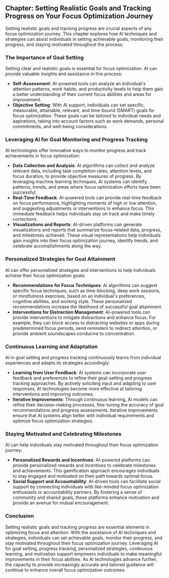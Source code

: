 Chapter: Setting Realistic Goals and Tracking Progress on Your Focus Optimization Journey
-----------------------------------------------------------------------------------------

Setting realistic goals and tracking progress are crucial aspects of any focus optimization journey. This chapter explores how AI techniques and strategies can assist individuals in setting achievable goals, monitoring their progress, and staying motivated throughout the process.

### The Importance of Goal Setting

Setting clear and realistic goals is essential for focus optimization. AI can provide valuable insights and assistance in this process:

* **Self-Assessment**: AI-powered tools can analyze an individual's attention patterns, work habits, and productivity levels to help them gain a better understanding of their current focus abilities and areas for improvement.
* **Objective Setting**: With AI support, individuals can set specific, measurable, attainable, relevant, and time-bound (SMART) goals for focus optimization. These goals can be tailored to individual needs and aspirations, taking into account factors such as work demands, personal commitments, and well-being considerations.

### Leveraging AI for Goal Monitoring and Progress Tracking

AI technologies offer innovative ways to monitor progress and track achievements in focus optimization:

* **Data Collection and Analysis**: AI algorithms can collect and analyze relevant data, including task completion rates, attention levels, and focus duration, to provide objective measures of progress. By leveraging machine learning techniques, AI systems can identify patterns, trends, and areas where focus optimization efforts have been successful.
* **Real-Time Feedback**: AI-powered tools can provide real-time feedback on focus performance, highlighting moments of high or low attention, and suggesting adjustments or interventions to enhance focus. This immediate feedback helps individuals stay on track and make timely corrections.
* **Visualizations and Reports**: AI-driven platforms can generate visualizations and reports that summarize focus-related data, progress, and milestones achieved. These visual representations help individuals gain insights into their focus optimization journey, identify trends, and celebrate accomplishments along the way.

### Personalized Strategies for Goal Attainment

AI can offer personalized strategies and interventions to help individuals achieve their focus optimization goals:

* **Recommendations for Focus Techniques**: AI algorithms can suggest specific focus techniques, such as time-blocking, deep work sessions, or mindfulness exercises, based on an individual's preferences, cognitive abilities, and working style. These personalized recommendations increase the likelihood of successful goal attainment.
* **Interventions for Distraction Management**: AI-powered tools can provide interventions to mitigate distractions and enhance focus. For example, they can block access to distracting websites or apps during predetermined focus periods, send reminders to redirect attention, or provide ambient soundscapes conducive to concentration.

### Continuous Learning and Adaptation

AI in goal setting and progress tracking continuously learns from individual experiences and adapts its strategies accordingly:

* **Learning from User Feedback**: AI systems can incorporate user feedback and preferences to refine their goal-setting and progress tracking approaches. By actively soliciting input and adapting to user responses, AI technologies become more effective at tailoring interventions and improving outcomes.
* **Iterative Improvements**: Through continuous learning, AI models can refine their decision-making processes, fine-tuning the accuracy of goal recommendations and progress assessments. Iterative improvements ensure that AI systems align better with individual requirements and optimize focus optimization strategies.

### Staying Motivated and Celebrating Milestones

AI can help individuals stay motivated throughout their focus optimization journey:

* **Personalized Rewards and Incentives**: AI-powered platforms can provide personalized rewards and incentives to celebrate milestones and achievements. This gamification approach encourages individuals to stay engaged and motivated on their path towards optimal focus.
* **Social Support and Accountability**: AI-driven tools can facilitate social support by connecting individuals with like-minded focus optimization enthusiasts or accountability partners. By fostering a sense of community and shared goals, these platforms enhance motivation and provide an avenue for mutual encouragement.

### Conclusion

Setting realistic goals and tracking progress are essential elements in optimizing focus and attention. With the assistance of AI techniques and strategies, individuals can set achievable goals, monitor their progress, and stay motivated throughout their focus optimization journey. Leveraging AI for goal setting, progress tracking, personalized strategies, continuous learning, and motivation support empowers individuals to make meaningful improvements in their focus abilities. As AI technologies advance further, the capacity to provide increasingly accurate and tailored guidance will continue to enhance overall focus optimization outcomes.
